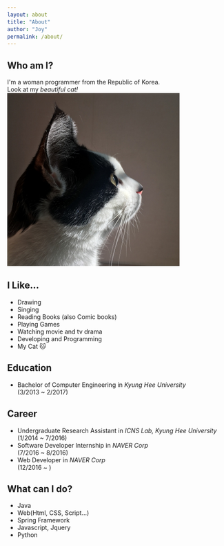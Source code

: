 ```yaml
---
layout: about
title: "About"
author: "Joy"
permalink: /about/
---
```


## Who am I?
I'm a woman programmer from the Republic of Korea.<br>
Look at my *beautiful cat!*
<img class="square_photo" src="/assets/image/coco2.jpeg">

## I Like...
* Drawing
* Singing
* Reading Books (also Comic books)
* Playing Games
* Watching movie and tv drama
* Developing and Programming
* My Cat 🐱

## Education
* Bachelor of Computer Engineering in *Kyung Hee University* <br>(3/2013 ~ 2/2017)

## Career
* Undergraduate Research Assistant in *ICNS Lab, Kyung Hee University* <br>(1/2014 ~ 7/2016)
* Software Developer Internship in *NAVER Corp* <br>(7/2016 ~ 8/2016)
* Web Developer in *NAVER Corp* <br>(12/2016 ~ )

## What can I do?
* Java
* Web(Html, CSS, Script...)
* Spring Framework
* Javascript, Jquery
* Python